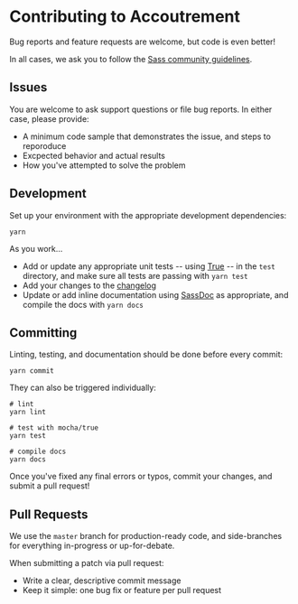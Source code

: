 Contributing to Accoutrement
============================

Bug reports and feature requests are welcome,
but code is even better!

In all cases,
we ask you to follow the
[Sass community guidelines](http://sass-lang.com/community-guidelines).

Issues
------

You are welcome to ask support questions
or file bug reports.
In either case,
please provide:

- A minimum code sample that demonstrates the issue,
  and steps to reporoduce
- Excpected behavior and actual results
- How you've attempted to solve the problem


Development
-----------

Set up your environment
with the appropriate development dependencies:

```
yarn
```

As you work...

- Add or update any appropriate unit tests --
  using [True](http://oddbird.net/true) --
  in the `test` directory,
  and make sure all tests are passing with `yarn test`
- Add your changes to the [changelog](CHANGELOG.md)
- Update or add inline documentation
  using [SassDoc][sassdoc] as appropriate,
  and compile the docs with `yarn docs`

[sassdoc]: http://sassdoc.com/


Committing
----------

Linting, testing, and documentation
should be done before every commit:

```
yarn commit
```

They can also be triggered individually:

```
# lint
yarn lint

# test with mocha/true
yarn test

# compile docs
yarn docs
```

Once you've fixed any final errors or typos,
commit your changes, and submit a pull request!


Pull Requests
-------------

We use the `master` branch for production-ready code,
and side-branches for everything in-progress
or up-for-debate.

When submitting a patch via pull request:

- Write a clear, descriptive commit message
- Keep it simple: one bug fix or feature per pull request
